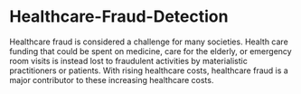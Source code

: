 # Healthcare-Fraud-Detection

Healthcare fraud is considered a challenge for many societies. Health care funding that could be spent on medicine, care for the elderly, or emergency room visits is instead lost to fraudulent activities by materialistic practitioners or patients. With rising healthcare costs, healthcare fraud is a major contributor to these increasing healthcare costs.
